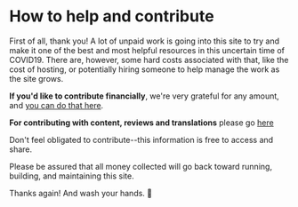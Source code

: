 # How to help and contribute

First of all, thank you! A lot of unpaid work is going into this site to try and make it one of the best and most helpful resources in this
uncertain time of COVID19. There are, however, some hard costs associated with that, like the cost of hosting, or potentially hiring
someone to help manage the work as the site grows.

**If you'd like to contribute financially**, we're very grateful for any amount, and [you can do that here](https://opencollective.com/flattenthecurve).

**For contributing with content, reviews and translations** please go [here](https://github.com/flattenthecurve/guide/#how-to-contribute)

Don't feel obligated to contribute--this information is free to access and share.

Please be assured that all money collected will go back toward running, building, and maintaining this site.

Thanks again! And wash your hands. 🙂
